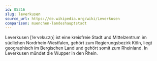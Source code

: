 ```yaml
---
id: 05316
slug: leverkusen
source_url: https://de.wikipedia.org/wiki/Leverkusen
comparison: muenchen-landeshauptstadt
---
```


Leverkusen [ˈleˑvɐkuːzn̩] ist eine kreisfreie Stadt und Mittelzentrum im südlichen Nordrhein-Westfalen, gehört zum Regierungsbezirk Köln, liegt geographisch im Bergischen Land und gehört somit zum Rheinland. In Leverkusen mündet die Wupper in den Rhein.
